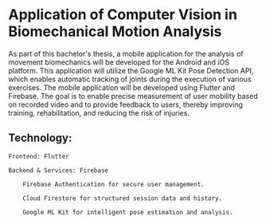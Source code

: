 # Application of Computer Vision in Biomechanical Motion Analysis

As part of this bachelor's thesis, a mobile application for the analysis of movement biomechanics will be developed for the Android and iOS platform. This application will utilize the Google ML Kit Pose Detection API, which enables automatic tracking of joints during the execution of various exercises. The mobile application will be developed using Flutter and Firebase. The goal is to enable precise measurement of user mobility based on recorded video and to provide feedback to users, thereby improving training, rehabilitation, and reducing the risk of injuries. 

##  Technology:

    Frontend: Flutter

    Backend & Services: Firebase

        Firebase Authentication for secure user management.

        Cloud Firestore for structured session data and history.

        Google ML Kit for intelligent pose estimation and analysis. 
